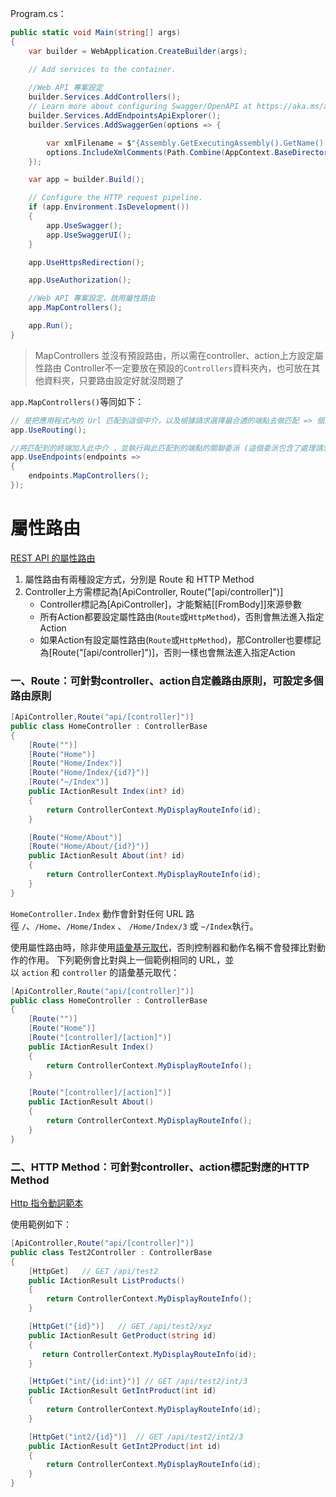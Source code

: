 Program.cs：
```C#
public static void Main(string[] args)
{
    var builder = WebApplication.CreateBuilder(args);

    // Add services to the container.
	
	//Web API 專案設定
    builder.Services.AddControllers();
    // Learn more about configuring Swagger/OpenAPI at https://aka.ms/aspnetcore/swashbuckle
    builder.Services.AddEndpointsApiExplorer();
    builder.Services.AddSwaggerGen(options => {

        var xmlFilename = $"{Assembly.GetExecutingAssembly().GetName().Name}.xml";
        options.IncludeXmlComments(Path.Combine(AppContext.BaseDirectory, xmlFilename));
    });

    var app = builder.Build();

    // Configure the HTTP request pipeline.
    if (app.Environment.IsDevelopment())
    {
        app.UseSwagger();
        app.UseSwaggerUI();
    }

    app.UseHttpsRedirection();

    app.UseAuthorization();

	//Web API 專案設定，啟用屬性路由
    app.MapControllers();

    app.Run();
}
```

> MapControllers 並沒有預設路由，所以需在controller、action上方設定屬性路由
> Controller不一定要放在預設的`Controllers`資料夾內，也可放在其他資料夾，只要路由設定好就沒問題了

`app.MapControllers()`等同如下：
```C#
// 是把應用程式內的 Url 匹配到這個中介，以及根據請求選擇最合適的端點去做匹配 => 個人認為可以想成 **匹配終端**
app.UseRouting(); 

//將匹配到的終端加入此中介 ，並執行與此匹配到的端點的關聯委派 (這個委派包含了處理請求的具體邏輯) => 個人認為可以想成 **執行終端**
app.UseEndpoints(endpoints =>
{
    endpoints.MapControllers(); 
});
```

# 屬性路由

[REST API 的屬性路由](https://learn.microsoft.com/zh-tw/aspnet/core/mvc/controllers/routing?view=aspnetcore-8.0#attribute-routing-for-rest-apis)

1. 屬性路由有兩種設定方式，分別是 Route 和 HTTP Method
2. Controller上方需標記為[ApiController, Route("[api/controller]")]
	- Controller標記為[ApiController]，才能繫結[[FromBody]]來源參數
	- 所有Action都要設定屬性路由(`Route`或`HttpMethod`)，否則會無法進入指定Action
	- 如果Action有設定屬性路由(`Route`或`HttpMethod`)，那Controller也要標記為[Route("[api/controller]")]，否則一樣也會無法進入指定Action

### 一、Route：可針對controller、action自定義路由原則，可設定多個路由原則
```C#
[ApiController,Route("api/[controller]")]
public class HomeController : ControllerBase
{
    [Route("")]
    [Route("Home")]
    [Route("Home/Index")]
    [Route("Home/Index/{id?}")]
    [Route("~/Index")]
    public IActionResult Index(int? id)
    {
        return ControllerContext.MyDisplayRouteInfo(id);
    }

    [Route("Home/About")]
    [Route("Home/About/{id?}")]
    public IActionResult About(int? id)
    {
        return ControllerContext.MyDisplayRouteInfo(id);
    }
}
```
`HomeController.Index` 動作會針對任何 URL 路徑 `/`、`/Home`、`/Home/Index` 、 `/Home/Index/3` 或 `~/Index`執行。

使用屬性路由時，除非使用[語彙基元取代](https://learn.microsoft.com/zh-tw/aspnet/core/mvc/controllers/routing?view=aspnetcore-8.0#routing-token-replacement-templates-ref-label)，否則控制器和動作名稱不會發揮比對動作的作用。 下列範例會比對與上一個範例相同的 URL，並以 `action` 和 `controller` 的語彙基元取代：
```C#
[ApiController,Route("api/[controller]")]
public class HomeController : ControllerBase
{
    [Route("")]
    [Route("Home")]
    [Route("[controller]/[action]")]
    public IActionResult Index()
    {
        return ControllerContext.MyDisplayRouteInfo();
    }

    [Route("[controller]/[action]")]
    public IActionResult About()
    {
        return ControllerContext.MyDisplayRouteInfo();
    }
}
```

### 二、HTTP Method：可針對controller、action標記對應的HTTP Method
[Http 指令動詞範本](https://learn.microsoft.com/zh-tw/aspnet/core/mvc/controllers/routing?view=aspnetcore-8.0#http-verb-templates)

使用範例如下：
```C#
[ApiController,Route("api/[controller]")]
public class Test2Controller : ControllerBase
{
    [HttpGet]   // GET /api/test2
    public IActionResult ListProducts()
    {
        return ControllerContext.MyDisplayRouteInfo();
    }

    [HttpGet("{id}")]   // GET /api/test2/xyz
    public IActionResult GetProduct(string id)
    {
       return ControllerContext.MyDisplayRouteInfo(id);
    }

    [HttpGet("int/{id:int}")] // GET /api/test2/int/3
    public IActionResult GetIntProduct(int id)
    {
        return ControllerContext.MyDisplayRouteInfo(id);
    }

    [HttpGet("int2/{id}")]  // GET /api/test2/int2/3
    public IActionResult GetInt2Product(int id)
    {
        return ControllerContext.MyDisplayRouteInfo(id);
    }
}
```


